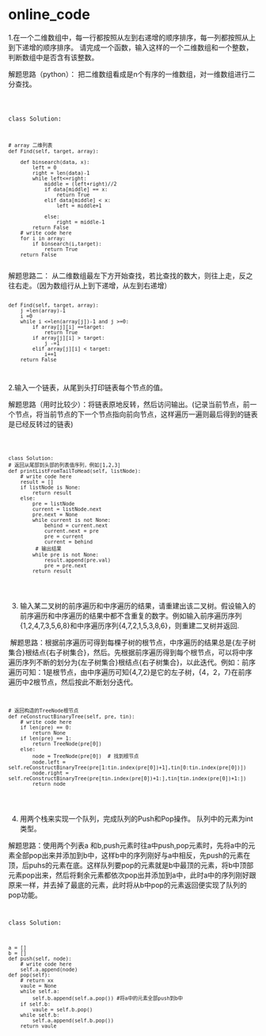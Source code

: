 # online_code
1.在一个二维数组中，每一行都按照从左到右递增的顺序排序，每一列都按照从上到下递增的顺序排序。
请完成一个函数，输入这样的一个二维数组和一个整数，判断数组中是否含有该整数。

解题思路（python）：
把二维数组看成是n个有序的一维数组，对一维数组进行二分查找。

<code>   
            
      
class Solution:

    # array 二维列表
    def Find(self, target, array):
        
        def binsearch(data, x):
            left = 0
            right = len(data)-1
            while left<=right:
                middle = (left+right)//2
                if data[middle] == x:
                    return True
                elif data[middle] < x:
                    left = middle+1
                    
                else:
                    right = middle-1
            return False     
        # write code here
        for i in array:
            if binsearch(i,target):
                return True
        return False
</code>
解题思路二：
从二维数组最左下方开始查找，若比查找的数大，则往上走，反之往右走。（因为数组行从上到下递增，从左到右递增）

<code>
            

       
    
    def Find(self, target, array):
        j =len(array)-1
        i =0
        while i <=len(array[j])-1 and j >=0:
            if array[j][i] ==target:
                return True
            if array[j][i] > target:
                j -=1
            elif array[j][i] < target:
                i+=1
        return False
</code>

2.输入一个链表，从尾到头打印链表每个节点的值。
    
解题思路（用时比较少）：将链表原地反转，然后访问输出。(记录当前节点，前一个节点，将当前节点的下一个节点指向前向节点，这样遍历一遍则最后得到的链表是已经反转过的链表)

  
<code>
       
    class Solution:
    # 返回从尾部到头部的列表值序列，例如[1,2,3]
    def printListFromTailToHead(self, listNode):
        # write code here
        result = []
        if listNode is None:
            return result
        else:
            pre = listNode
            current = listNode.next
            pre.next = None
            while current is not None:
                behind = current.next 
                current.next = pre 
                pre = current
                current = behind
             # 输出结果   
            while pre is not None:
                result.append(pre.val)
                pre = pre.next
            return result
 </code>


3. 输入某二叉树的前序遍历和中序遍历的结果，请重建出该二叉树。假设输入的前序遍历和中序遍历的结果中都不含重复的数字。例如输入前序遍历序列{1,2,4,7,3,5,6,8}和中序遍历序列{4,7,2,1,5,3,8,6}，则重建二叉树并返回.

  解题思路：根据前序遍历可得到每棵子树的根节点，中序遍历的结果总是{左子树集合}根结点{右子树集合}，然后。先根据前序遍历得到每个根节点，可以将中序遍历序列不断的划分为{左子树集合}根结点{右子树集合}，以此迭代。例如：前序遍历可知：1是根节点，由中序遍历可知{4,7,2}是它的左子树，{4，2，7}在前序遍历中2根节点，然后按此不断划分迭代。
  <code>
                  
    # 返回构造的TreeNode根节点
    def reConstructBinaryTree(self, pre, tin):
        # write code here
        if len(pre) == 0:
            return None
        if len(pre) == 1:
            return TreeNode(pre[0])
        else:
            node = TreeNode(pre[0])  # 找到根节点
            node.left = self.reConstructBinaryTree(pre[1:tin.index(pre[0])+1],tin[0:tin.index(pre[0])])
            node.right = self.reConstructBinaryTree(pre[tin.index(pre[0])+1:],tin[tin.index(pre[0])+1:])
            return node
                
 </code>
   
4. 用两个栈来实现一个队列，完成队列的Push和Pop操作。 队列中的元素为int类型。
       
            
解题思路：使用两个列表a 和b,push元素时往a中push,pop元素时，先将a中的元素全部pop出来并添加到b中，这样b中的序列刚好与a中相反，先push的元素在顶，后puhs的元素在底。这样队列要pop的元素就是b中最顶的元素，将b中顶部元素pop出来，然后将剩余元素都依次pop出并添加到a中，此时a中的序列刚好跟原来一样，并去掉了最底的元素，此时将从b中pop的元素返回便实现了队列的pop功能。
<code>
    
 class Solution:
        
    a = []
    b = []
    def push(self, node):
        # write code here
        self.a.append(node)
    def pop(self):
        # return xx
        vaule = None
        while self.a:
            self.b.append(self.a.pop()) #将a中的元素全部push到b中
        if self.b:
            vaule = self.b.pop()
        while self.b:
            self.a.append(self.b.pop())
        return vaule  
 </code>
